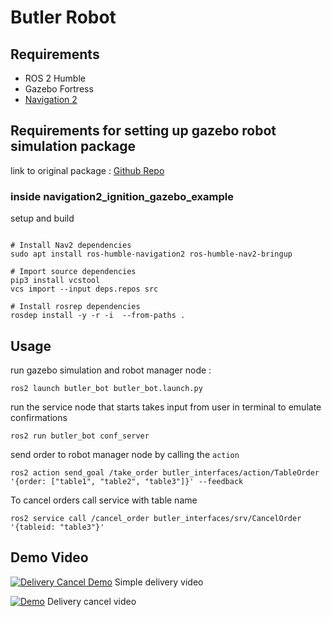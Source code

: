 
# Butler Robot 

## Requirements
 - ROS 2 Humble
 - Gazebo Fortress
 - [Navigation 2](https://navigation.ros.org/build_instructions/index.html#install)
   
## Requirements for setting up gazebo robot simulation package
link to original package : [Github Repo](https://github.com/art-e-fact/navigation2_ignition_gazebo_example)

### inside navigation2_ignition_gazebo_example

setup and build
```

# Install Nav2 dependencies
sudo apt install ros-humble-navigation2 ros-humble-nav2-bringup

# Import source dependencies
pip3 install vcstool
vcs import --input deps.repos src

# Install rosrep dependencies
rosdep install -y -r -i  --from-paths . 

```

## Usage

run gazebo simulation and robot manager node :

```
ros2 launch butler_bot butler_bot.launch.py
```

run the service node that starts takes input from user in terminal to emulate confirmations

```
ros2 run butler_bot conf_server 
```

send order to robot manager node by calling the `action`

```
ros2 action send_goal /take_order butler_interfaces/action/TableOrder '{order: ["table1", "table2", "table3"]}' --feedback
```

To cancel orders call service with table name

```
ros2 service call /cancel_order butler_interfaces/srv/CancelOrder '{tableid: "table3"}'
```

## Demo Video

[![Delivery Cancel Demo](https://img.youtube.com/vi/OeQ2RmKH4vA/0.jpg)](https://youtu.be/OeQ2RmKH4vA)
Simple delivery video 






[![Demo](https://img.youtube.com/vi/WktzcJttmdk/0.jpg)](https://youtu.be/WktzcJttmdk)
Delivery cancel video 